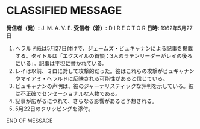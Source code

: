 # CLASSIFIED MESSAGE

**発信者（発）:** J. M. A. V. E.
**受信者（着）:** D I R E C T O R
**日時:** 1962年5月27日

1. ヘラルド紙は5月27日付けで、ジェームズ・ビュキャナンによる記事を掲載する。タイトルは「エクスイルの首領：3人のラテンリーダーがレイの後ろにいる」。記事は平坦に書かれている。
2. レイは以前、ミロに対して攻撃的だった。彼はこれらの攻撃がビュキャナンやマイアミ・ヘラルドに反映される可能性があると信じている。
3. ビュキャナンの声明は、彼のジャーナリスティックな評判を示している。彼は不正確でセンセーショナルな人物である。
4. 記事が広がるにつれて、さらなる影響があると予想される。
5. 5月22日のクリッピングを添付。

END OF MESSAGE